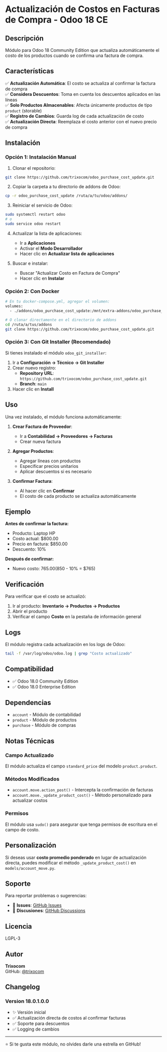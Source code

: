 # Actualización de Costos en Facturas de Compra - Odoo 18 CE

## Descripción

Módulo para Odoo 18 Community Edition que actualiza automáticamente el costo de los productos cuando se confirma una factura de compra.

## Características

✅ **Actualización Automática**: El costo se actualiza al confirmar la factura de compra  
✅ **Considera Descuentos**: Toma en cuenta los descuentos aplicados en las líneas  
✅ **Solo Productos Almacenables**: Afecta únicamente productos de tipo `product` (storable)  
✅ **Registro de Cambios**: Guarda log de cada actualización de costo  
✅ **Actualización Directa**: Reemplaza el costo anterior con el nuevo precio de compra  

## Instalación

### Opción 1: Instalación Manual

1. Clonar el repositorio:
```bash
git clone https://github.com/trixocom/odoo_purchase_cost_update.git
```

2. Copiar la carpeta a tu directorio de addons de Odoo:
```bash
cp -r odoo_purchase_cost_update /ruta/a/tu/odoo/addons/
```

3. Reiniciar el servicio de Odoo:
```bash
sudo systemctl restart odoo
# o
sudo service odoo restart
```

4. Actualizar la lista de aplicaciones:
   - Ir a **Aplicaciones**
   - Activar el **Modo Desarrollador**
   - Hacer clic en **Actualizar lista de aplicaciones**

5. Buscar e instalar:
   - Buscar "Actualizar Costo en Factura de Compra"
   - Hacer clic en **Instalar**

### Opción 2: Con Docker

```bash
# En tu docker-compose.yml, agregar el volumen:
volumes:
  - ./addons/odoo_purchase_cost_update:/mnt/extra-addons/odoo_purchase_cost_update

# O clonar directamente en el directorio de addons
cd /ruta/a/tus/addons
git clone https://github.com/trixocom/odoo_purchase_cost_update.git
```

### Opción 3: Con Git Installer (Recomendado)

Si tienes instalado el módulo `odoo_git_installer`:

1. Ir a **Configuración → Técnico → Git Installer**
2. Crear nuevo registro:
   - **Repository URL**: `https://github.com/trixocom/odoo_purchase_cost_update.git`
   - **Branch**: `main`
3. Hacer clic en **Install**

## Uso

Una vez instalado, el módulo funciona automáticamente:

1. **Crear Factura de Proveedor**:
   - Ir a **Contabilidad → Proveedores → Facturas**
   - Crear nueva factura

2. **Agregar Productos**:
   - Agregar líneas con productos
   - Especificar precios unitarios
   - Aplicar descuentos si es necesario

3. **Confirmar Factura**:
   - Al hacer clic en **Confirmar**
   - El costo de cada producto se actualiza automáticamente

## Ejemplo

**Antes de confirmar la factura:**
- Producto: Laptop HP
- Costo actual: $800.00
- Precio en factura: $850.00
- Descuento: 10%

**Después de confirmar:**
- Nuevo costo: $765.00 ($850 - 10% = $765)

## Verificación

Para verificar que el costo se actualizó:

1. Ir al producto: **Inventario → Productos → Productos**
2. Abrir el producto
3. Verificar el campo **Costo** en la pestaña de información general

## Logs

El módulo registra cada actualización en los logs de Odoo:

```bash
tail -f /var/log/odoo/odoo.log | grep "Costo actualizado"
```

## Compatibilidad

- ✅ Odoo 18.0 Community Edition
- ✅ Odoo 18.0 Enterprise Edition

## Dependencias

- `account` - Módulo de contabilidad
- `product` - Módulo de productos
- `purchase` - Módulo de compras

## Notas Técnicas

### Campo Actualizado

El módulo actualiza el campo `standard_price` del modelo `product.product`.

### Métodos Modificados

- `account.move.action_post()` - Intercepta la confirmación de facturas
- `account.move._update_product_cost()` - Método personalizado para actualizar costos

### Permisos

El módulo usa `sudo()` para asegurar que tenga permisos de escritura en el campo de costo.

## Personalización

Si deseas usar **costo promedio ponderado** en lugar de actualización directa, puedes modificar el método `_update_product_cost()` en `models/account_move.py`.

## Soporte

Para reportar problemas o sugerencias:

- 🐛 **Issues**: [GitHub Issues](https://github.com/trixocom/odoo_purchase_cost_update/issues)
- 💬 **Discusiones**: [GitHub Discussions](https://github.com/trixocom/odoo_purchase_cost_update/discussions)

## Licencia

LGPL-3

## Autor

**Trixocom**  
GitHub: [@trixocom](https://github.com/trixocom)

## Changelog

### Version 18.0.1.0.0
- ✨ Versión inicial
- ✅ Actualización directa de costos al confirmar facturas
- ✅ Soporte para descuentos
- ✅ Logging de cambios

---

⭐ Si te gusta este módulo, no olvides darle una estrella en GitHub!